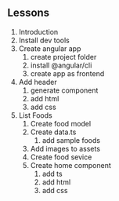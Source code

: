 ## Lessons
1. Introduction
2. Install dev tools
3. Create angular app
    1. create project folder
    2. install @angular/cli
    3. create app as frontend
4. Add header
    1. generate component
    2. add html
    3. add css
5. List Foods
    1. Create food model
    2. Create data.ts
        1. add sample foods
    3. Add images to assets
    4. Create food sevice
    5. Create home component
        1. add ts
        2. add html
        3. add css